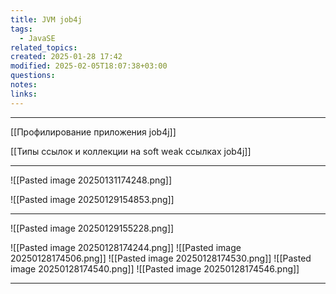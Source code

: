 ```yaml
---
title: JVM job4j
tags:
  - JavaSE
related_topics: 
created: 2025-01-28 17:42
modified: 2025-02-05T18:07:38+03:00
questions: 
notes: 
links: 
---
```



-------
[[Профилирование приложения job4j]]

[[Типы ссылок и коллекции на soft weak ссылках job4j]]


-----

![[Pasted image 20250131174248.png]]


![[Pasted image 20250129154853.png]]



----
![[Pasted image 20250129155228.png]]


![[Pasted image 20250128174244.png]]
![[Pasted image 20250128174506.png]]
![[Pasted image 20250128174530.png]]
![[Pasted image 20250128174540.png]]
![[Pasted image 20250128174546.png]]


--------

